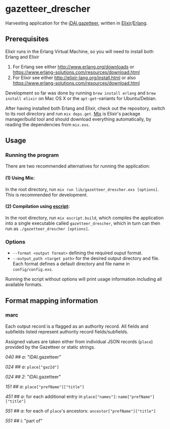# gazetteer_drescher
Harvesting application for the [iDAI.gazetteer](https://gazetteer.dainst.org/),
written in [Elixir](http://elixir-lang.org/)/[Erlang](http://www.erlang.org/).

## Prerequisites
Elixir runs in the Erlang Virtual Machine, so you will need to install both Erlang and Elixir

1. For Erlang see either http://www.erlang.org/downloads or https://www.erlang-solutions.com/resources/download.html
2. For Elixir see either http://elixir-lang.org/install.html or also https://www.erlang-solutions.com/resources/download.html

Development so far was done by running `brew install erlang` and `brew install elixir` on Mac OS X or the `apt-get`-variants for Ubuntu/Debian.

After having installed both Erlang and Elixir, check out the repository, switch to its root directory and run `mix deps.get`. [Mix](http://elixir-lang.org/getting-started/mix-otp/introduction-to-mix.html) is Elixir's package manager/build tool and should download everything automatically, by reading the dependencies from  `mix.exs`.


## Usage

### Running the program
There are two recommended alternatives for running the application:

#### (1) Using Mix:
In the root directory, run `mix run lib/gazetteer_drescher.exs [options]`. This is recommended for development.
#### (2) Compilation using [escript](http://elixir-lang.org/docs/master/mix/Mix.Tasks.Escript.Build.html):
In the root directory, run `mix escript.build`, which compiles the application into a single executable called `gazetteer_drescher`, which in turn can then run as `./gazetteer_drescher [options]`.

### Options
* `--format <output format>` defining the required ouput format.
* `--output_path <target path>` for the desired output directory and file. Each format defines a default directory and file name in `config/config.exs`.

Running the script without options will print usage information including all available formats.

## Format mapping information

### marc

Each output record is a flagged as an authority record. All fields and subfields listed represent authority record fields/subfields.

Assigned values are taken either from individual JSON records (`place`) provided by the Gazetteer or static strings.

_040 ## a_: "iDAI.gazetteer"

_024 ## a_: `place["gazId"]`

_024 ## 2_: "iDAI.gazetteer"

_151 ## a_: `place["prefName"]["title"]`

_451 ## a_: for each additional entry in `place["names"]`: `name["prefName"]["title"]`

_551 ## a_: for each of `place`'s ancestors: `ancestor["prefName"]["title"]`

_551 ## i_: "part of"
